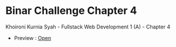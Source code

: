 # Binar Challenge Chapter 4

Khoironi Kurnia Syah - Fullstack Web Development 1 (A) - Chapter 4

- Preview : [Open](https://broken-paper-9027.fly.dev/)
